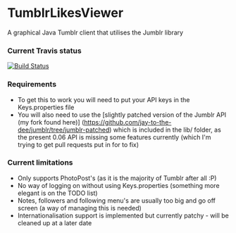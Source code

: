 TumblrLikesViewer
=================

A graphical Java Tumblr client that utilises the Jumblr library

### Current Travis status
[![Build Status](https://travis-ci.org/jay-to-the-dee/TumblrLikesViewer.png?branch=master)](https://travis-ci.org/jay-to-the-dee/TumblrLikesViewer)

### Requirements
* To get this to work you will need to put your API keys in the Keys.properties file
* You will also need to use the [slightly patched version of the Jumblr API (my fork found here)] (https://github.com/jay-to-the-dee/jumblr/tree/jumblr-patched) which is included in the lib/ folder, as the present 0.06 API is missing some features currently (which I'm trying to get pull requests put in for to fix)

### Current limitations
* Only supports PhotoPost's (as it is the majority of Tumblr after all :P)
* No way of logging on without using Keys.properties (something more elegant is on the TODO list)
* Notes, followers and following menu's are usually too big and go off screen (a way of managing this is needed)
* Internationalisation support is implemented but currently patchy - will be cleaned up at a later date
